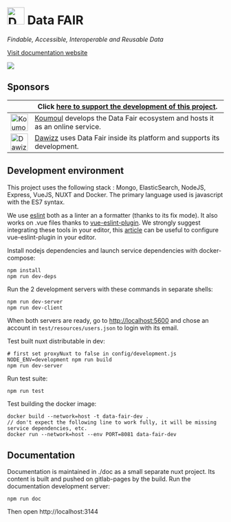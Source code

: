 # <img alt="Data FAIR logo" src="https://cdn.jsdelivr.net/gh/data-fair/data-fair@master/public/assets/logo.svg" width="40"> Data FAIR

*Findable, Accessible, Interoperable and Reusable Data*

[Visit documentation website](https://data-fair.github.io/3/)

![](doc/static/data-fair.gif)

## Sponsors

| | Click [here to support the development of this project](https://github.com/sponsors/koumoul-dev). |
|-|-|
| [<img alt="Koumoul logo" src="https://koumoul.com/static/logo-slogan.png" height="40">](https://koumoul.com) | [Koumoul](https://koumoul.com) develops the Data Fair ecosystem and hosts it as an online service. |
| [<img alt="Dawizz logo" src="https://dawizz.fr/logo-Dawizz-all-about-your-data-home.png" height="40">](https://dawizz.fr) | [Dawizz](https://dawizz.fr) uses Data Fair inside its platform and supports its development. |

## Development environment

This project uses the following stack : Mongo, ElasticSearch, NodeJS, Express, VueJS, NUXT and Docker. The primary language used is javascript with the ES7 syntax.

We use [eslint]() both as a linter an a formatter (thanks to its fix mode). It also works on .vue files thanks to [vue-eslint-plugin](https://github.com/vuejs/eslint-plugin-vue). We strongly suggest integrating these tools in your editor, this [article](https://alligator.io/vuejs/vue-eslint-plugin/) can be useful to configure vue-eslint-plugin in your editor.

Install nodejs dependencies and launch service dependencies with docker-compose:

    npm install
    npm run dev-deps

Run the 2 development servers with these commands in separate shells:

    npm run dev-server
    npm run dev-client

When both servers are ready, go to [http://localhost:5600](http://localhost:5600) and chose an account in `test/resources/users.json` to login with its email.

Test built nuxt distributable in dev:

```
# first set proxyNuxt to false in config/development.js
NODE_ENV=development npm run build
npm run dev-server
```

Run test suite:

```
npm run test
```

Test building the docker image:

```
docker build --network=host -t data-fair-dev .
// don't expect the following line to work fully, it will be missing service dependencies, etc.
docker run --network=host --env PORT=8081 data-fair-dev
```

## Documentation

Documentation is maintained in ./doc as a small separate nuxt project. Its content is built and pushed on gitlab-pages by the build. Run the documentation development server:

```
npm run doc
```

Then open http://localhost:3144
